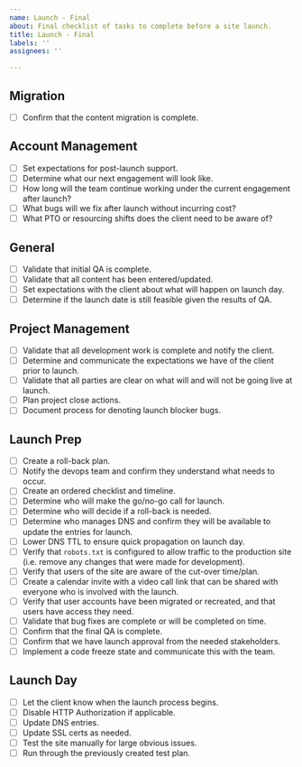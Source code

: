 ```yaml
---
name: Launch - Final
about: Final checklist of tasks to complete before a site launch.
title: Launch - Final
labels: ''
assignees: ''

---
```


<!-- Please check off line-items as they are completed and leave notes if necessary. -->
<!-- If an item is not relevant to this project, [strike it out](https://docs.github.com/en/github/writing-on-github/basic-writing-and-formatting-syntax#styling-text) -->
<!-- (e.g. `~~Not relevant item~~`) or remove it. If child tickets are created for -->
<!-- any line-item, please update this description to include references to them. -->

## Migration
- [ ] Confirm that the content migration is complete.

## Account Management
- [ ] Set expectations for post-launch support.
- [ ] Determine what our next engagement will look like.
- [ ] How long will the team continue working under the current engagement after launch?
- [ ] What bugs will we fix after launch without incurring cost?
- [ ] What PTO or resourcing shifts does the client need to be aware of?

## General
- [ ] Validate that initial QA is complete.
- [ ] Validate that all content has been entered/updated.
- [ ] Set expectations with the client about what will happen on launch day.
- [ ] Determine if the launch date is still feasible given the results of QA.

## Project Management
- [ ] Validate that all development work is complete and notify the client.
- [ ] Determine and communicate the expectations we have of the client prior to launch.
- [ ] Validate that all parties are clear on what will and will not be going live at launch.
- [ ] Plan project close actions.
- [ ] Document process for denoting launch blocker bugs.

## Launch Prep
- [ ] Create a roll-back plan.
- [ ] Notify the devops team and confirm they understand what needs to occur.
- [ ] Create an ordered checklist and timeline.
- [ ] Determine who will make the go/no-go call for launch.
- [ ] Determine who will decide if a roll-back is needed.
- [ ] Determine who manages DNS and confirm they will be available to update the entries for launch.
- [ ] Lower DNS TTL to ensure quick propagation on launch day.
- [ ] Verify that `robots.txt` is configured to allow traffic to the production site (i.e. remove any changes that were made for development).
- [ ] Verify that users of the site are aware of the cut-over time/plan.
- [ ] Create a calendar invite with a video call link that can be shared with everyone who is involved with the launch.
- [ ] Verify that user accounts have been migrated or recreated, and that users have access they need.
- [ ] Validate that bug fixes are complete or will be completed on time.
- [ ] Confirm that the final QA is complete.
- [ ] Confirm that we have launch approval from the needed stakeholders.
- [ ] Implement a code freeze state and communicate this with the team.

## Launch Day
- [ ] Let the client know when the launch process begins.
- [ ] Disable HTTP Authorization if applicable.
- [ ] Update DNS entries.
- [ ] Update SSL certs as needed.
- [ ] Test the site manually for large obvious issues.
- [ ] Run through the previously created test plan.
